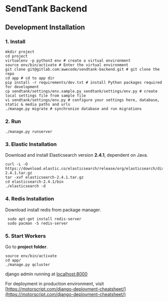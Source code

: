 # SendTank Backend

## Development Installation

### 1. Install

```
mkdir project
cd project
virtualenv -p python3 env # create a virtual environment
source env/bin/activate # Enter the virtual environment
git clone git@gitlab.com:awecode/sendtank-backend.git # git clone the repo
cd app # cd to app dir
pip install -r requirements/dev.txt # install Python packages required for development
cp sendtank/settings/env.sample.py sendtank/settings/env.py # create local settings file from sample file
vi sendtank/settings/env.py # configure your settings here, database, static & media paths and urls
./manage.py migrate # synchronize database and run migrations
```

### 2. Run
```
./manage.py runserver
```

### 3. Elastic Installation
Download and install Elasticsearch version **2.4.1**, dependent on Java.

```
curl -L -O https://download.elastic.co/elasticsearch/release/org/elasticsearch/distribution/tar/elasticsearch/2.4.1/elasticsearch-2.4.1.tar.gz
tar -xvf elasticsearch-2.4.1.tar.gz
cd elasticsearch-2.4.1/bin
./elasticsearch -d
```

### 4. Redis Installation

Download install redis from package manager.
```
 sudo apt-get install redis-server
 sudo pacman -S redis-server
```

### 5. Start Workers
Go to **project folder**.

```
source env/bin/activate
cd app/
./manage.py qcluster
```

django admin running at [localhost:8000](http://localhost:8000/admin/)

For deployment in production environment, visit [https://motorscript.com/django-deployment-cheatsheet/](https://motorscript.com/django-deployment-cheatsheet/)
